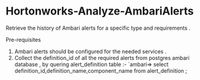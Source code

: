 # Hortonworks-Analyze-AmbariAlerts
Retrieve the history of Ambari alerts for a specific type and requirements .

Pre-requisites 
1. Ambari alerts should be configured for the needed services .
2. Collect the definition_id of all the required alerts from postgres ambari database , by quering alert_definition table :-
`ambari=> select definition_id,definition_name,component_name from alert_definition ;







